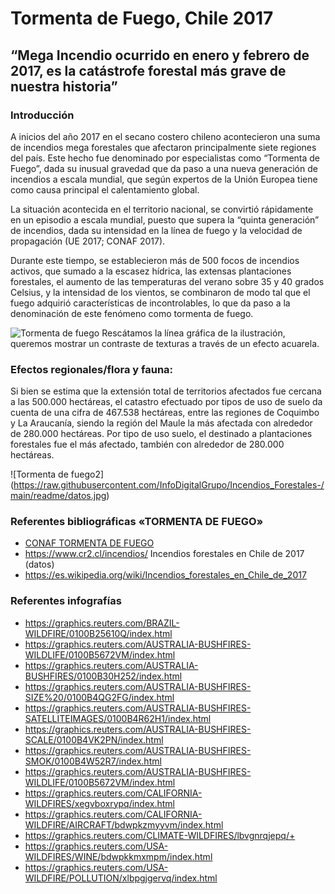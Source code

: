 # Tormenta de Fuego, Chile 2017

## “Mega Incendio ocurrido en enero y febrero de 2017, es la catástrofe forestal más grave de nuestra historia”

### Introducción

A inicios del año 2017 en el secano costero chileno acontecieron una suma de incendios mega forestales que afectaron principalmente siete regiones del país. Este hecho fue denominado por especialistas como “Tormenta de Fuego”, dada su inusual gravedad que da paso a una nueva generación de incendios a escala mundial, que según expertos de la Unión Europea tiene como causa principal el calentamiento global. 

La situación acontecida en el territorio nacional, se convirtió rápidamente en un episodio a escala mundial, puesto que supera la “quinta generación” de incendios, dada su intensidad en la línea de fuego y la velocidad de propagación (UE 2017; CONAF 2017). 

Durante este tiempo, se establecieron más de 500 focos de incendios activos, que sumado a la escasez hídrica, las extensas plantaciones forestales, el aumento de las temperaturas del verano sobre 35 y 40 grados Celsius, y la intensidad de los vientos, se combinaron de modo tal que el fuego adquirió características de incontrolables, lo que da paso a la denominación de este fenómeno como tormenta de fuego. 

![Tormenta de fuego](https://user-images.githubusercontent.com/83090492/140768886-f8281f3b-eb93-4163-9c24-61be69d536df.png)
Rescátamos la línea gráfica de la ilustración, queremos mostrar un contraste de texturas a través de un efecto acuarela.

### Efectos regionales/flora y fauna:

Si bien se estima que la extensión total de territorios afectados fue cercana a las 500.000 hectáreas, el catastro efectuado por tipos de uso de suelo da cuenta de una cifra de 467.538 hectáreas, entre las regiones de Coquimbo y La Araucanía, siendo la región del Maule la más afectada con alrededor de 280.000 hectáreas. Por tipo de uso suelo, el destinado a plantaciones forestales fue el más afectado, también con alrededor de 280.000 hectáreas. 

![Tormenta de fuego2] (https://raw.githubusercontent.com/InfoDigitalGrupo/Incendios_Forestales-/main/readme/datos.jpg)










### Referentes bibliográficas «TORMENTA DE FUEGO» 
+ [CONAF TORMENTA DE FUEGO](https://www.conaf.cl/tormenta_de_fuego-2017/DESCRIPCION-Y-EFECTOS-TORMENTA-DE-FUEGO-18-ENERO-AL-5-FEBRERO-2017.pdf)
+ https://www.cr2.cl/incendios/
Incendios forestales en Chile de 2017 (datos)
+ https://es.wikipedia.org/wiki/Incendios_forestales_en_Chile_de_2017

### Referentes infografías 
+ https://graphics.reuters.com/BRAZIL-WILDFIRE/0100B25610Q/index.html
+ https://graphics.reuters.com/AUSTRALIA-BUSHFIRES-WILDLIFE/0100B5672VM/index.html
+ https://graphics.reuters.com/AUSTRALIA-BUSHFIRES/0100B30H252/index.html
+ https://graphics.reuters.com/AUSTRALIA-BUSHFIRES-SIZE%20/0100B4QG2FG/index.html
+ https://graphics.reuters.com/AUSTRALIA-BUSHFIRES-SATELLITEIMAGES/0100B4R62H1/index.html
+ https://graphics.reuters.com/AUSTRALIA-BUSHFIRES-SCALE/0100B4VK2PN/index.html
+ https://graphics.reuters.com/AUSTRALIA-BUSHFIRES-SMOK/0100B4W52R7/index.html
+ https://graphics.reuters.com/AUSTRALIA-BUSHFIRES-WILDLIFE/0100B5672VM/index.html
+ https://graphics.reuters.com/CALIFORNIA-WILDFIRES/xegvboxrypq/index.html
+ https://graphics.reuters.com/CALIFORNIA-WILDFIRE/AIRCRAFT/bdwpkzmyyvm/index.html
+ https://graphics.reuters.com/CLIMATE-WILDFIRES/lbvgnrqjepq/+ 
+ https://graphics.reuters.com/USA-WILDFIRES/WINE/bdwpkkmxmpm/index.html
+ https://graphics.reuters.com/USA-WILDFIRE/POLLUTION/xlbpgjgervq/index.html
